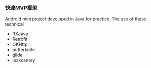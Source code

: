 
### 快速MVP框架

Android mini project developed in Java for practice.
The use of these technical
- RXJava
- Retrofit
- OKHttp
- butterknife
- glide
- leakcanary
